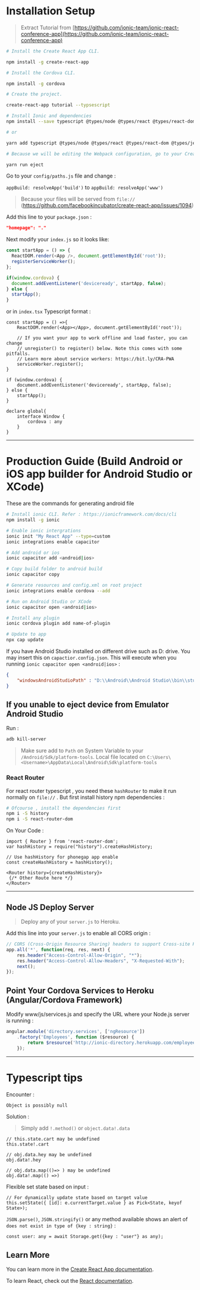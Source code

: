 # Installation Setup
> Extract Tutorial from [https://github.com/ionic-team/ionic-react-conference-app](https://github.com/ionic-team/ionic-react-conference-app)
```bash
# Install the Create React App CLI.

npm install -g create-react-app

# Install the Cordova CLI.

npm install -g cordova

# Create the project.

create-react-app tutorial --typsescript

# Install Ionic and dependencies
npm install --save typescript @types/node @types/react @types/react-dom @types/jest @ionic/core @ionic/react

# or

yarn add typescript @types/node @types/react @types/react-dom @types/jest @ionic/core @ionic/react

# Because we will be editing the Webpack configuration, go to your Create React App project directory and run:

yarn run eject
```

Go to your `config/paths.js` file and change :

`appBuild: resolveApp('build')` to `appBuild: resolveApp('www')`

> Because your files will be served from `file://` (https://github.com/facebookincubator/create-react-app/issues/1094)

Add this line to your `package.json` :

```json
"homepage": "."
```

Next modify your `index.js` so it looks like:
```js
const startApp = () => {
  ReactDOM.render(<App />, document.getElementById('root'));
  registerServiceWorker();
};

if(window.cordova) {
  document.addEventListener('deviceready', startApp, false);
} else {
  startApp();
}
```

or in `index.tsx` Typescript format :
```tsx
const startApp = () =>{
    ReactDOM.render(<App></App>, document.getElementById('root'));

    // If you want your app to work offline and load faster, you can change
    // unregister() to register() below. Note this comes with some pitfalls.
    // Learn more about service workers: https://bit.ly/CRA-PWA
    serviceWorker.register();
}

if (window.cordova) {
    document.addEventListener('deviceready', startApp, false);
} else {
    startApp();
}

declare global{
    interface Window {
        cordova : any
    }
}
```

---

# Production Guide (Build Android or iOS app builder for Android Studio or XCode)

These are the commands for generating android file
```bash
# Install ionic CLI. Refer : https://ionicframework.com/docs/cli
npm install -g ionic

# Enable ionic intergrations
ionic init "My React App" --type=custom
ionic integrations enable capacitor

# Add android or ios
ionic capacitor add <android|ios>

# Copy build folder to android build
ionic capacitor copy

# Generate resources and config.xml on root project
ionic integrations enable cordova --add

# Run on Android Studio or XCode
ionic capacitor open <android|ios>

# Install any plugin
ionic cordova plugin add name-of-plugin

# Update to app
npx cap update
```

If you have Android Studio installed on different drive such as D: drive. You may insert this on `capactior.config.json`. This will execute when you running `ionic capacitor open <android|ios>` :
```json
{
    "windowsAndroidStudioPath" : "D:\\Android\\Android Studio\\bin\\studio64.exe"
}
```

## If you unable to eject device from Emulator Android Studio
Run :
```bash
adb kill-server
```

> Make sure add to `Path` on System Variable to your `/Android/Sdk/platform-tools`. Local file located on `C:\Users\<Username>\AppData\Local\Android\Sdk\platform-tools`

### React Router
For react router typescript , you need these `hashRouter` to make it run normally on `file://` . But first install history npm dependencies :

```bash
# Ofcourse , install the dependencies first
npm i -S history
npm i -S react-router-dom
```
On Your Code :

```tsx
import { Router } from 'react-router-dom';
var hashHistory = require("history").createHashHistory;

// Use hashHistory for phonegap app enable
const createHashHistory = hashHistory();

<Router history={createHashHistory}>
 {/* Other Route here */}
</Router>
```

---

## Node JS Deploy Server
> Deploy any of your `server.js` to Heroku.

Add this line into your `server.js` to enable all CORS origin :
```js
// CORS (Cross-Origin Resource Sharing) headers to support Cross-site HTTP requests
app.all('*', function(req, res, next) {
    res.header("Access-Control-Allow-Origin", "*");
    res.header("Access-Control-Allow-Headers", "X-Requested-With");
    next();
});
```

## Point Your Cordova Services to Heroku (Angular/Cordova Framework)
Modify www/js/services.js and specify the URL where your Node.js server is running :
```js
angular.module('directory.services', ['ngResource'])
    .factory('Employees', function ($resource) {
        return $resource('http://ionic-directory.herokuapp.com/employees/:employeeId/:data');
    });
```
---

# Typescript tips

Encounter :
```bash
Object is possibly null
```

Solution : 
> Simply add `!.method()` or `object.data!.data`
```tsx
// this.state.cart may be undefined
this.state!.cart

// obj.data.hey may be undefined
obj.data!.hey

// obj.data.map(()=> ) may be undefined
obj.data!.map(() =>)
```

Flexible set state based on input :
```tsx
// For dynamically update state based on target value
this.setState({ [id]: e.currentTarget.value } as Pick<State, keyof State>);
```

`JSON.parse()`, `JSON.stringify()` or any method available shows an alert of `does not exist in type of {key : string}` :
```tsx
const user: any = await Storage.get({key : "user"} as any);
```

## Learn More

You can learn more in the [Create React App documentation](https://facebook.github.io/create-react-app/docs/getting-started).

To learn React, check out the [React documentation](https://reactjs.org/).
